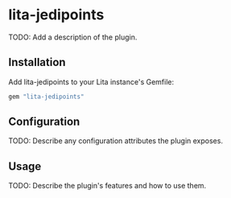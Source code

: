 # lita-jedipoints

TODO: Add a description of the plugin.

## Installation

Add lita-jedipoints to your Lita instance's Gemfile:

``` ruby
gem "lita-jedipoints"
```

## Configuration

TODO: Describe any configuration attributes the plugin exposes.

## Usage

TODO: Describe the plugin's features and how to use them.
